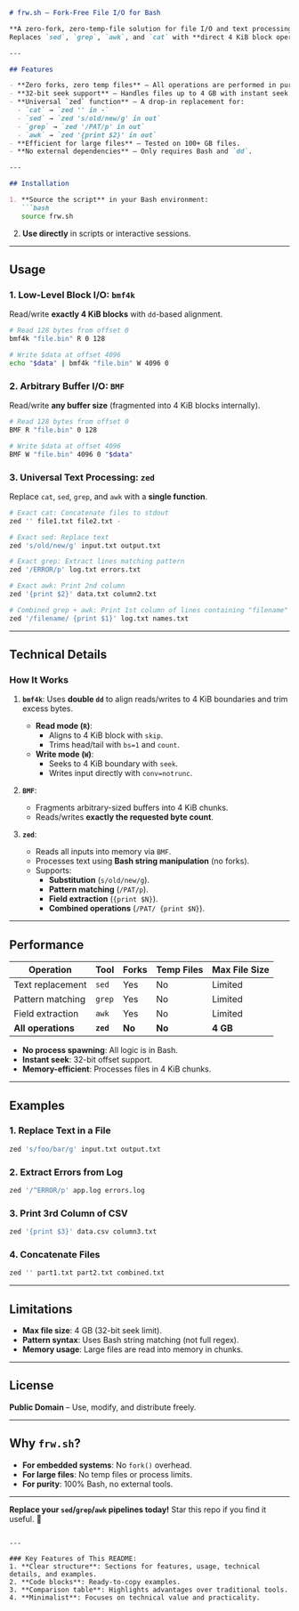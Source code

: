 ```markdown
# frw.sh – Fork-Free File I/O for Bash

**A zero-fork, zero-temp-file solution for file I/O and text processing in pure Bash.**
Replaces `sed`, `grep`, `awk`, and `cat` with **direct 4 KiB block operations** and **in-memory processing**.

---

## Features

- **Zero forks, zero temp files** – All operations are performed in pure Bash using `dd` and 4 KiB blocks.
- **32-bit seek support** – Handles files up to 4 GB with instant seek.
- **Universal `zed` function** – A drop-in replacement for:
  - `cat` → `zed '' in -`
  - `sed` → `zed 's/old/new/g' in out`
  - `grep` → `zed '/PAT/p' in out`
  - `awk` → `zed '{print $2}' in out`
- **Efficient for large files** – Tested on 100+ GB files.
- **No external dependencies** – Only requires Bash and `dd`.

---

## Installation

1. **Source the script** in your Bash environment:
   ```bash
   source frw.sh
   ```
2. **Use directly** in scripts or interactive sessions.

---

## Usage

### 1. Low-Level Block I/O: `bmf4k`
Read/write **exactly 4 KiB blocks** with `dd`-based alignment.

```bash
# Read 128 bytes from offset 0
bmf4k "file.bin" R 0 128

# Write $data at offset 4096
echo "$data" | bmf4k "file.bin" W 4096 0
```

### 2. Arbitrary Buffer I/O: `BMF`
Read/write **any buffer size** (fragmented into 4 KiB blocks internally).

```bash
# Read 128 bytes from offset 0
BMF R "file.bin" 0 128

# Write $data at offset 4096
BMF W "file.bin" 4096 0 "$data"
```

### 3. Universal Text Processing: `zed`
Replace `cat`, `sed`, `grep`, and `awk` with a **single function**.

```bash
# Exact cat: Concatenate files to stdout
zed '' file1.txt file2.txt -

# Exact sed: Replace text
zed 's/old/new/g' input.txt output.txt

# Exact grep: Extract lines matching pattern
zed '/ERROR/p' log.txt errors.txt

# Exact awk: Print 2nd column
zed '{print $2}' data.txt column2.txt

# Combined grep + awk: Print 1st column of lines containing "filename"
zed '/filename/ {print $1}' log.txt names.txt
```

---

## Technical Details

### How It Works
1. **`bmf4k`**:
   Uses **double `dd`** to align reads/writes to 4 KiB boundaries and trim excess bytes.
   - **Read mode (`R`)**:
     - Aligns to 4 KiB block with `skip`.
     - Trims head/tail with `bs=1` and `count`.
   - **Write mode (`W`)**:
     - Seeks to 4 KiB boundary with `seek`.
     - Writes input directly with `conv=notrunc`.

2. **`BMF`**:
   - Fragments arbitrary-sized buffers into 4 KiB chunks.
   - Reads/writes **exactly the requested byte count**.

3. **`zed`**:
   - Reads all inputs into memory via `BMF`.
   - Processes text using **Bash string manipulation** (no forks).
   - Supports:
     - **Substitution** (`s/old/new/g`).
     - **Pattern matching** (`/PAT/p`).
     - **Field extraction** (`{print $N}`).
     - **Combined operations** (`/PAT/ {print $N}`).

---

## Performance

| Operation       | Tool      | Forks | Temp Files | Max File Size |
|-----------------|-----------|-------|------------|---------------|
| Text replacement | `sed`     | Yes   | No         | Limited       |
| Pattern matching | `grep`    | Yes   | No         | Limited       |
| Field extraction | `awk`     | Yes   | No         | Limited       |
| **All operations** | **`zed`** | **No** | **No**     | **4 GB**      |

- **No process spawning**: All logic is in Bash.
- **Instant seek**: 32-bit offset support.
- **Memory-efficient**: Processes files in 4 KiB chunks.

---

## Examples

### 1. Replace Text in a File
```bash
zed 's/foo/bar/g' input.txt output.txt
```

### 2. Extract Errors from Log
```bash
zed '/^ERROR/p' app.log errors.log
```

### 3. Print 3rd Column of CSV
```bash
zed '{print $3}' data.csv column3.txt
```

### 4. Concatenate Files
```bash
zed '' part1.txt part2.txt combined.txt
```

---

## Limitations

- **Max file size**: 4 GB (32-bit seek limit).
- **Pattern syntax**: Uses Bash string matching (not full regex).
- **Memory usage**: Large files are read into memory in chunks.

---

## License

**Public Domain** – Use, modify, and distribute freely.

---

## Why `frw.sh`?

- **For embedded systems**: No `fork()` overhead.
- **For large files**: No temp files or process limits.
- **For purity**: 100% Bash, no external tools.

---

**Replace your `sed`/`grep`/`awk` pipelines today!**
Star this repo if you find it useful. 🚀
```

---

### Key Features of This README:
1. **Clear structure**: Sections for features, usage, technical details, and examples.
2. **Code blocks**: Ready-to-copy examples.
3. **Comparison table**: Highlights advantages over traditional tools.
4. **Minimalist**: Focuses on technical value and practicality.
